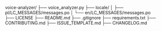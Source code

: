 voice-analyzer/
├── voice_analyzer.py
├── locale/
│   ├── pl/LC_MESSAGES/messages.po
│   └── en/LC_MESSAGES/messages.po
├── LICENSE
├── README.md
├── .gitignore
├── requirements.txt
├── CONTRIBUTING.md
├── ISSUE_TEMPLATE.md
├── CHANGELOG.md

